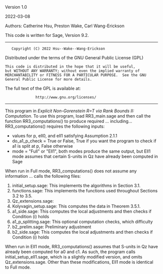 Version 1.0

2022-03-08

Authors: Catherine Hsu, Preston Wake, Carl Wang-Erickson

This code is written for Sage, Version 9.2.

*****************************************************************************
       Copyright (C) 2022 Hsu--Wake--Wang-Erickson 

  Distributed under the terms of the GNU General Public License (GPL)

    This code is distributed in the hope that it will be useful,
    but WITHOUT ANY WARRANTY; without even the implied warranty of
    MERCHANTABILITY or FITNESS FOR A PARTICULAR PURPOSE.  See the GNU
    General Public License for more details.

  The full text of the GPL is available at:

                  http://www.gnu.org/licenses/
*****************************************************************************

This program  in _Explicit Non-Gorenstein R=T via Rank Bounds II: Computation_. To use this program, load RR3_main.sage and then call the function RR3_computations() to produce required ... including... RR3_computations() requires the following inputs:
- values for p, ell0, and ell1 satisfying Assumption 2.1.1
- do_a1_p_check = True or False, True if you want the program to check if a1 is split at p, False otherwise
- mode = "Full" or "Ell1", both modes produce the same output, but Ell1 mode assumes that certain S-units in Qz have already been computed in Sage

When run in Full mode, RR3_computations() does not assume any information ... calls the following files:

1. initial_setup.sage: This implements the algorithms in Section 3.1.
2. functions.sage: This implements the functions used throughout Sections 3.2 to 3.5.
3. Qz_extensions.sage:
4. Kolyvagin_setup.sage: This computes the data in Theorem 3.5.1.
5. a1_side.sage: This computes the local adjustments and then checks if Condition (i) holds
6. a1_p_splitting.sage: This optional computation checks, which difficulty
7. b2_prelim.sage: Preliminary adjustment 
8. b2_side.sage: This computes the local adjustments and then checks if Condition (i) holds

When run in Ell1 mode, RR3_computations() assumes that S-units in Qz have already been computed for a0 and c1. As such, the program calls initial_setup_ell1.sage, which is a slightly modified version, and omits Qz_extensions.sage. Other than these modifications, Ell1 mode is identical to Full mode.

